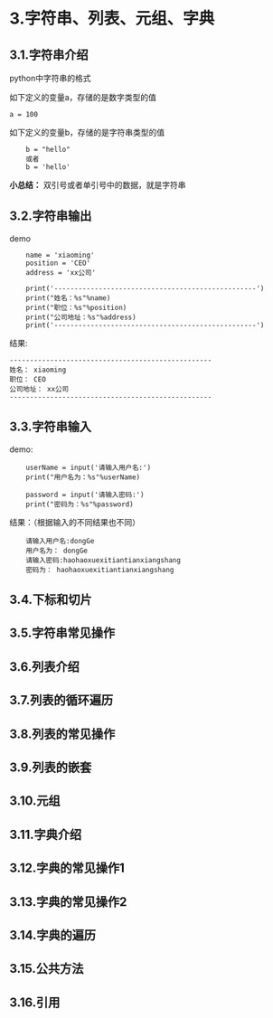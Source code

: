 # 3.字符串、列表、元组、字典

## 3.1.字符串介绍
python中字符串的格式

如下定义的变量a，存储的是数字类型的值

```
a = 100
```
如下定义的变量b，存储的是字符串类型的值

```
    b = "hello"
    或者
    b = 'hello'

```
**小总结：**
双引号或者单引号中的数据，就是字符串

## 3.2.字符串输出
demo

```
    name = 'xiaoming'
    position = 'CEO'
    address = 'xx公司'

    print('--------------------------------------------------')
    print("姓名：%s"%name)
    print("职位：%s"%position)
    print("公司地址：%s"%address)
    print('--------------------------------------------------')
```
结果:

```
--------------------------------------------------
姓名： xiaoming
职位： CEO
公司地址： xx公司
--------------------------------------------------
```

## 3.3.字符串输入
demo:

```
    userName = input('请输入用户名:')
    print("用户名为：%s"%userName)

    password = input('请输入密码:')
    print("密码为：%s"%password)
```
结果：（根据输入的不同结果也不同）

```
    请输入用户名:dongGe
    用户名为： dongGe
    请输入密码:haohaoxuexitiantianxiangshang
    密码为： haohaoxuexitiantianxiangshang
```

## 3.4.下标和切片
## 3.5.字符串常见操作
## 3.6.列表介绍
## 3.7.列表的循环遍历
## 3.8.列表的常见操作
## 3.9.列表的嵌套
## 3.10.元组
## 3.11.字典介绍
## 3.12.字典的常见操作1
## 3.13.字典的常见操作2
## 3.14.字典的遍历
## 3.15.公共方法
## 3.16.引用

